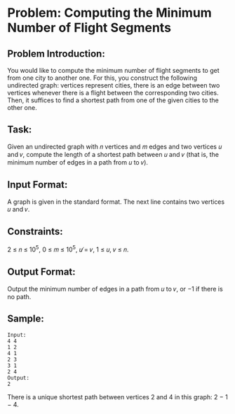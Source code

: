 # Problem: Computing the Minimum Number of Flight Segments

## Problem Introduction:

You would like to compute the minimum number of flight segments to get from one city to another one. For this, you construct the following undirected graph: vertices represent cities, there is an edge between two vertices whenever there is a flight between the corresponding two cities. Then, it suffices to find a shortest path from one of the given cities to the other one.

## Task:

Given an undirected graph with 𝑛 vertices and 𝑚 edges and two vertices 𝑢 and 𝑣, compute the length
of a shortest path between 𝑢 and 𝑣 (that is, the minimum number of edges in a path from 𝑢 to 𝑣).

## Input Format:

A graph is given in the standard format. The next line contains two vertices 𝑢 and 𝑣.

## Constraints:

2 ≤ 𝑛 ≤ 10<sup>5</sup>, 0 ≤ 𝑚 ≤ 10<sup>5</sup>, 𝑢 ̸= 𝑣, 1 ≤ 𝑢, 𝑣 ≤ 𝑛.

## Output Format:

Output the minimum number of edges in a path from 𝑢 to 𝑣, or −1 if there is no path.

## Sample:

```
Input:
4 4
1 2
4 1
2 3
3 1
2 4
Output:
2

```

There is a unique shortest path between vertices 2 and 4 in this graph: 2 − 1 − 4.
